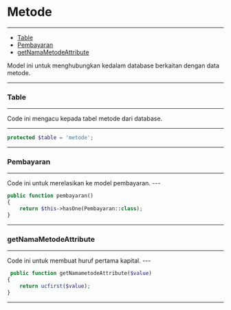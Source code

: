 # Metode

---

-   [Table](#section-1)
-   [Pembayaran](#section-2)
-   [getNamaMetodeAttribute](#section-3)

<larecipe-card type="primary" rounded>
Model ini untuk menghubungkan kedalam database berkaitan dengan data metode.
</larecipe-card>

---

<a name="section-1"></a>

### Table

---

<larecipe-card type="warning" rounded>
Code ini mengacu kepada tabel metode dari database.
</larecipe-card>

---

```php
protected $table = 'metode';
```

---

<a name="section-2"></a>

### Pembayaran

---

<larecipe-card type="info" rounded>
Code ini untuk merelasikan ke model pembayaran.
</larecipe-card>
---

```php
public function pembayaran()
{
    return $this->hasOne(Pembayaran::class);
}
```

---

<a name="section-3"></a>

### getNamaMetodeAttribute

---

<larecipe-card type="danger" rounded>
Code ini untuk membuat huruf pertama kapital.
</larecipe-card>
---

```php
 public function getNamametodeAttribute($value)
{
    return ucfirst($value);
}
```

---
